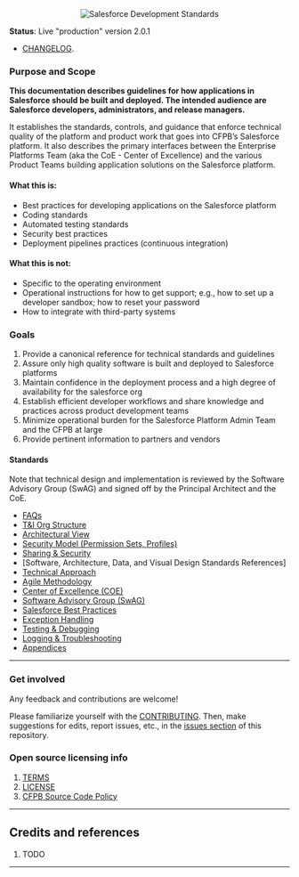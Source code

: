 
<div align="center">
<img alt="Salesforce Development Standards" src ="img/screenshot.png" />
</div>

**Status**:  Live "production" version 2.0.1  
  - [CHANGELOG](CHANGELOG.md).

### Purpose and Scope

**This documentation describes guidelines for how applications in Salesforce should be built and deployed. The intended audience are Salesforce developers, administrators, and release managers.**

It establishes the standards, controls, and guidance
that enforce technical quality of the platform and product work that goes into CFPB’s Salesforce platform. It also describes the primary interfaces between the Enterprise Platforms Team (aka the CoE - Center of Excellence)
and the various Product Teams building application solutions on the Salesforce platform.


#### What this **is**:
 - Best practices for developing applications on the Salesforce platform
 - Coding standards
 - Automated testing standards
 - Security best practices
 - Deployment pipelines practices (continuous integration)


#### What this is **not**:
 - Specific to the operating environment
 - Operational instructions for how to get support; e.g., how to set up a developer sandbox; how to reset your password
 - How to integrate with third-party systems


### Goals

1. Provide a canonical reference for technical standards and guidelines
1. Assure only high quality software is built and deployed to Salesforce platforms
1. Maintain confidence in the deployment process and a high degree of availability for the salesforce org
1. Establish efficient developer workflows and share knowledge and practices across product development teams
1. Minimize operational burden for the Salesforce Platform Admin Team and the CFPB at large
1. Provide pertinent information to partners and vendors



#### Standards

Note that technical design and implementation is reviewed by the Software Advisory Group (SwAG) 
and signed off by the Principal Architect and the CoE.

- [FAQs](/_pages/FAQs.md)
- [T&I Org Structure](/_pages/Org-Chart.md)
- [Architectural View](/_pages/architecture-view.md)
- [Security Model (Permission Sets, Profiles)](/_pages/Security-Model-(Permission-Sets,-Profiles).md)
- [Sharing & Security](/_pages/Record-Level-Sharing.md)
- [Software, Architecture, Data, and Visual Design Standards References]
- [Technical Approach](/_pages/Technical-Approach.md)
- [Agile Methodology](/_pages/Agile-Methodology.md)
- [Center of Excellence (COE)](/_pages/Center-of-Excellence.md)
- [Software Advisory Group (SwAG)](/_pages/SoftWare-Advisory-Group.md)
- [Salesforce Best Practices](/_pages/Salesforce-Best-Practices.md)
- [Exception Handling](/_pages/Exception-Handling.md)
- [Testing & Debugging](/_pages/Testing-&-Debugging.md)
- [Logging & Troubleshooting](/_pages/Logging-&-Debugging.md)
- [Appendices](/_pages/Appendices.md)


----

### Get involved

Any feedback and contributions are welcome! 

Please familiarize yourself with the [CONTRIBUTING](CONTRIBUTING.md). Then, make suggestions for edits, report issues, etc., in the [issues section](/issues) of this repository.



### Open source licensing info
1. [TERMS](TERMS.md)
2. [LICENSE](LICENSE.md)
3. [CFPB Source Code Policy](https://github.com/cfpb/source-code-policy/)


----

## Credits and references

1. TODO

----
